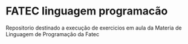 # FATEC linguagem programacão

Repositorio destinado a execução de exercicios em aula da Materia de Linguagem de Programação da Fatec
